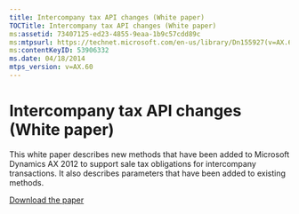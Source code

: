 ```yaml
---
title: Intercompany tax API changes (White paper)
TOCTitle: Intercompany tax API changes (White paper)
ms:assetid: 73407125-ed23-4855-9eaa-1b9c57cdd89c
ms:mtpsurl: https://technet.microsoft.com/en-us/library/Dn155927(v=AX.60)
ms:contentKeyID: 53906332
ms.date: 04/18/2014
mtps_version: v=AX.60
---
```


# Intercompany tax API changes (White paper) 


This white paper describes new methods that have been added to Microsoft Dynamics AX 2012 to support sale tax obligations for intercompany transactions. It also describes parameters that have been added to existing methods.

[Download the paper](http://go.microsoft.com/fwlink/?linkid=294099%26clcid=0x409)

  


